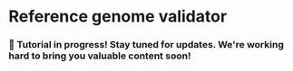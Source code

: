 # Reference genome validator

### 🚧 Tutorial in progress! Stay tuned for updates. We're working hard to bring you valuable content soon!